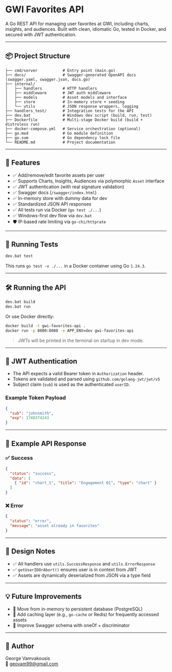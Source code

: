 # GWI Favorites API

A Go REST API for managing user favorites at GWI, including charts, insights, and audiences. Built with clean, idiomatic Go, tested in Docker, and secured with JWT authentication.

---

## 📦 Project Structure

```
├── cmd/server           # Entry point (main.go)
├── docs/                # Swagger-generated OpenAPI docs (swagger.yaml, swagger.json, docs.go)
├── internal/
│   ├── handlers         # HTTP handlers
│   ├── middleware       # JWT auth middleware
│   ├── models           # Asset models and interface
│   ├── store            # In-memory store + seeding
│   └── utils            # JSON response wrappers, logging
├── handlers_test/       # Integration tests for the API
├── dev.bat              # Windows dev script (build, run, test)
├── Dockerfile           # Multi-stage Docker build (build + distroless run)
├── docker-compose.yml   # Service orchestration (optional)
├── go.mod               # Go module definition
├── go.sum               # Go dependency lock file
└── README.md            # Project documentation
```

---

## 🚀 Features

- ✅ Add/remove/edit favorite assets per user
- ✅ Supports Charts, Insights, Audiences via polymorphic `Asset` interface
- ✅ JWT authentication (with real signature validation)
- ✅ Swagger docs (`/swagger/index.html`)
- ✅ In-memory store with dummy data for dev
- ✅ Standardized JSON API responses
- ✅ All tests run via Docker (`go test ./...`)
- ✅ Windows-first dev flow via `dev.bat`
- 🛡️ IP-based rate limiting via `go-chi/httprate`

---

## 🧪 Running Tests

```bash
dev.bat test
```

This runs `go test -v ./...` in a Docker container using Go `1.24.3`.

---

## 🛠 Running the API

```bash
dev.bat build
dev.bat run
```

Or use Docker directly:

```bash
docker build -t gwi-favorites-api .
docker run -p 8080:8080 -e APP_ENV=dev gwi-favorites-api
```

> JWTs will be printed in the terminal on startup in dev mode.

---

## 🔐 JWT Authentication

- The API expects a valid Bearer token in `Authorization` header.
- Tokens are validated and parsed using `github.com/golang-jwt/jwt/v5`
- Subject claim (`sub`) is used as the authenticated `userID`.

### Example Token Payload

```json
{
  "sub": "johnsmith",
  "exp": 1748374243
}
```

---

## 🧾 Example API Response

### ✅ Success

```json
{
  "status": "success",
  "data": [
    { "id": "chart_1", "title": "Engagement Q1", "type": "chart" }
  ]
}
```

### ❌ Error

```json
{
  "status": "error",
  "message": "asset already in favorites"
}
```

---

## 🧠 Design Notes

- ✅ All handlers use `utils.SuccessResponse` and `utils.ErrorResponse`
- ✅ `getUserIDOrAbort()` ensures user is in context from JWT
- ✅ Assets are dynamically deserialized from JSON via a type field

---

## 💡 Future Improvements

- 🔁 Move from in-memory to persistent database (PostgreSQL)
- 🧠 Add caching layer (e.g., `go-cache` or Redis) for frequently accessed assets
- 📄 Improve Swagger schema with oneOf + discriminator

---

## 🧠 Author

George Vamvakousis  
📧 [geovam99@gmail.com](mailto:geovam99@gmail.com)
